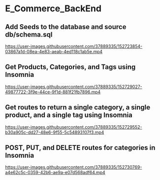 # E_Commerce_BackEnd

















## Add Seeds to the database and source db/schema.sql

https://user-images.githubusercontent.com/37889335/152723854-03867a1d-08ea-4e83-aeab-4ed118c1ab5e.mp4

## Get Products, Categories, and Tags using Insomnia

https://user-images.githubusercontent.com/37889335/152729027-49877722-3f9e-44ce-9f1d-881f21fb7896.mp4

## Get routes to return a single category, a single product, and a single tag using Insomnia

https://user-images.githubusercontent.com/37889335/152729552-b30a905c-dd27-48e6-9f55-5c54893107f3.mp4

## POST, PUT, and DELETE routes for categories in Insomnia

https://user-images.githubusercontent.com/37889335/152730769-a4e62c5c-0359-42b6-ae9a-e07d568adf64.mp4





